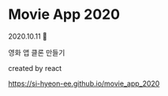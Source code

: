# Movie App 2020


2020.10.11 🎉

영화 앱 클론 만들기

created by react

https://si-hyeon-ee.github.io/movie_app_2020

